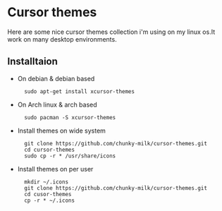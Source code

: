 # Cursor themes
Here are some nice cursor themes collection i'm using on my linux os.It work on many desktop environments.

## Installtaion
* On debian & debian based

		sudo apt-get install xcursor-themes
		
* On Arch linux & arch based

		sudo pacman -S xcursor-themes
		
* Install themes on wide system

		git clone https://github.com/chunky-milk/cursor-themes.git
		cd cursor-themes
		sudo cp -r * /usr/share/icons
		
* Install themes on per user

		mkdir ~/.icons
		git clone https://github.com/chunky-milk/cursor-themes.git
		cd cusor-themes
		cp -r * ~/.icons
